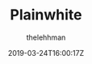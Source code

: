 ---
title: "Plainwhite"
github: https://github.com/thelehhman/plainwhite-jekyll
demo: https://thelehhman.com/
author: thelehhman

ssg:
  - Jekyll
cms:
  - No Cms
date: 2019-03-24T16:00:17Z
github_branch: master
---